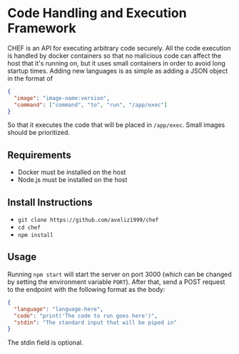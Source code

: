 # Code Handling and Execution Framework

CHEF is an API for executing arbitrary code securely. All the code execution is handled by docker containers
so that no malicious code can affect the host that it's running on, but it uses small containers in order to avoid long 
startup times. Adding new languages is as simple as adding a JSON object in the format of

```json
{
  "image": "image-name:version",
  "command": ["command", "to", "run", "/app/exec"]
}
```
So that it executes the code that will be placed in `/app/exec`. Small images should be prioritized.

## Requirements

* Docker must be installed on the host
* Node.js must be installed on the host

## Install Instructions

* `git clone https://github.com/aveliz1999/chef`
* `cd chef`
* `npm install`

## Usage

Running `npm start` will start the server on port 3000 (which can be changed by setting the environment variable `PORT`).
After that, send a POST request to the endpoint with the following format as the body:

```json
{
  "language": "language-here",
  "code": "print('The code to run goes here')",
  "stdin": "The standard input that will be piped in"
}
```

The stdin field is optional.